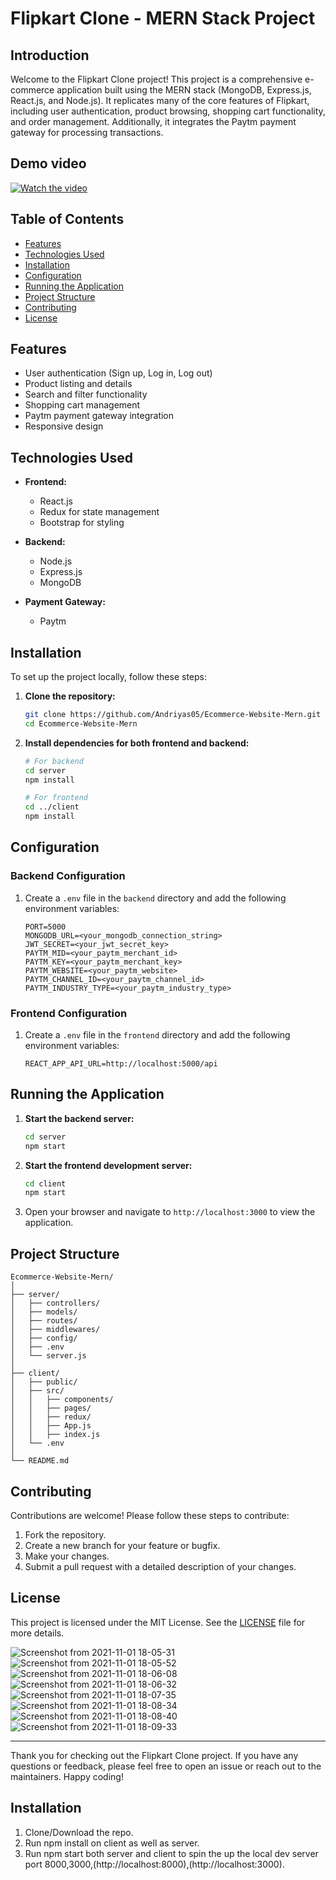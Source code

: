 
# Flipkart Clone - MERN Stack Project

## Introduction

Welcome to the Flipkart Clone project! This project is a comprehensive e-commerce application built using the MERN stack (MongoDB, Express.js, React.js, and Node.js). It replicates many of the core features of Flipkart, including user authentication, product browsing, shopping cart functionality, and order management. Additionally, it integrates the Paytm payment gateway for processing transactions.

## Demo video
[![Watch the video](https://img.youtube.com/vi/B-1uk1vw5N4/maxresdefault.jpg)](https://youtu.be/B-1uk1vw5N4)


## Table of Contents

- [Features](#features)
- [Technologies Used](#technologies-used)
- [Installation](#installation)
- [Configuration](#configuration)
- [Running the Application](#running-the-application)
- [Project Structure](#project-structure)
- [Contributing](#contributing)
- [License](#license)

## Features

- User authentication (Sign up, Log in, Log out)
- Product listing and details
- Search and filter functionality
- Shopping cart management
- Paytm payment gateway integration
- Responsive design

## Technologies Used

- **Frontend:**
  - React.js
  - Redux for state management
  - Bootstrap for styling

- **Backend:**
  - Node.js
  - Express.js
  - MongoDB

- **Payment Gateway:**
  - Paytm

## Installation

To set up the project locally, follow these steps:

1. **Clone the repository:**
   ```bash
   git clone https://github.com/Andriyas05/Ecommerce-Website-Mern.git
   cd Ecommerce-Website-Mern
   ```

2. **Install dependencies for both frontend and backend:**
   ```bash
   # For backend
   cd server
   npm install

   # For frontend
   cd ../client
   npm install
   ```

## Configuration

### Backend Configuration

1. Create a `.env` file in the `backend` directory and add the following environment variables:
   ```plaintext
   PORT=5000
   MONGODB_URL=<your_mongodb_connection_string>
   JWT_SECRET=<your_jwt_secret_key>
   PAYTM_MID=<your_paytm_merchant_id>
   PAYTM_KEY=<your_paytm_merchant_key>
   PAYTM_WEBSITE=<your_paytm_website>
   PAYTM_CHANNEL_ID=<your_paytm_channel_id>
   PAYTM_INDUSTRY_TYPE=<your_paytm_industry_type>
   ```

### Frontend Configuration

1. Create a `.env` file in the `frontend` directory and add the following environment variables:
   ```plaintext
   REACT_APP_API_URL=http://localhost:5000/api
   ```

## Running the Application

1. **Start the backend server:**
   ```bash
   cd server
   npm start
   ```

2. **Start the frontend development server:**
   ```bash
   cd client
   npm start
   ```

3. Open your browser and navigate to `http://localhost:3000` to view the application.

## Project Structure

```plaintext
Ecommerce-Website-Mern/
│
├── server/
│   ├── controllers/
│   ├── models/
│   ├── routes/
│   ├── middlewares/
│   ├── config/
│   ├── .env
│   └── server.js
│
├── client/
│   ├── public/
│   ├── src/
│   │   ├── components/
│   │   ├── pages/
│   │   ├── redux/
│   │   ├── App.js
│   │   ├── index.js
│   └── .env
│
└── README.md
```

## Contributing

Contributions are welcome! Please follow these steps to contribute:

1. Fork the repository.
2. Create a new branch for your feature or bugfix.
3. Make your changes.
4. Submit a pull request with a detailed description of your changes.

## License

This project is licensed under the MIT License. See the [LICENSE](LICENSE) file for more details.



   


![Screenshot from 2021-11-01 18-05-31](https://user-images.githubusercontent.com/91063960/139678469-c631005a-9c20-4321-8022-24f4573427b7.png)
![Screenshot from 2021-11-01 18-05-52](https://user-images.githubusercontent.com/91063960/139678483-ca95e74e-44a5-422c-9cac-4bfe463215ef.png)
![Screenshot from 2021-11-01 18-06-08](https://user-images.githubusercontent.com/91063960/139678489-03130e57-7e0b-4bb0-96f6-f4ec85b8efbe.png)
![Screenshot from 2021-11-01 18-06-32](https://user-images.githubusercontent.com/91063960/139678548-e58c550e-51c5-4695-a0c3-d6563737548a.png)
![Screenshot from 2021-11-01 18-07-35](https://user-images.githubusercontent.com/91063960/139678663-177aedd5-e622-4441-871b-e0af7be1e363.png)
![Screenshot from 2021-11-01 18-08-34](https://user-images.githubusercontent.com/91063960/139678729-432bb265-9d98-4a2d-8c27-d66eb2f09b26.png)
![Screenshot from 2021-11-01 18-08-40](https://user-images.githubusercontent.com/91063960/139678735-0ac4e3e8-591d-4652-8965-22c830fa94db.png)
![Screenshot from 2021-11-01 18-09-33](https://user-images.githubusercontent.com/91063960/139678737-8d069f75-9d7f-44ff-8e37-4be34ebc95cd.png)

---

Thank you for checking out the Flipkart Clone project. If you have any questions or feedback, please feel free to open an issue or reach out to the maintainers. Happy coding!



  
## Installation

  1. Clone/Download the repo.
  2. Run npm install on client as well as server.
  3. Run npm start both server and  client  to spin the up the local dev server port 8000,3000,(http://localhost:8000),(http://localhost:3000).
